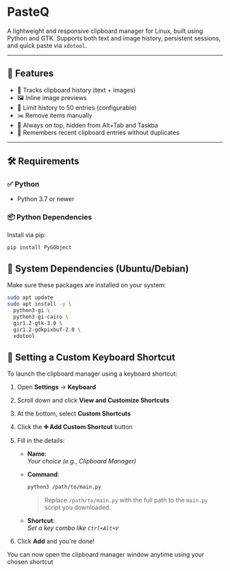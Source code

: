 # PasteQ

A lightweight and responsive clipboard manager for Linux, built using Python and GTK. Supports both text and image history, persistent sessions, and quick paste via `xdotool`.

---

## 🚀 Features

- 📄 Tracks clipboard history (text + images)
- 🖼️ Inline image previews
- 🔢 Limit history to 50 entries (configurable)
- ✂️ Remove items manually
- 📌 Always on top, hidden from Alt+Tab and Taskba
- 🧠 Remembers recent clipboard entries without duplicates

---

## 🛠 Requirements

### ✅ Python
- Python 3.7 or newer

### 📦 Python Dependencies

Install via pip:

```bash
pip install PyGObject
```
## 🧱 System Dependencies (Ubuntu/Debian)

Make sure these packages are installed on your system:

```bash
sudo apt update
sudo apt install -y \
  python3-gi \
  python3-gi-cairo \
  gir1.2-gtk-3.0 \
  gir1.2-gdkpixbuf-2.0 \
  xdotool
```

## 🔧 Setting a Custom Keyboard Shortcut

To launch the clipboard manager using a keyboard shortcut:

1. Open **Settings** → **Keyboard**
2. Scroll down and click **View and Customize Shortcuts**
3. At the bottom, select **Custom Shortcuts**
4. Click the **➕ Add Custom Shortcut** button
5. Fill in the details:

   - **Name**:  
     _Your choice (e.g., Clipboard Manager)_

   - **Command**:  
     ```bash
     python3 /path/to/main.py
     ```
     > Replace `/path/to/main.py` with the full path to the `main.py` script you downloaded.

   - **Shortcut**:  
     _Set a key combo like `Ctrl+Alt+V`_

6. Click **Add** and you're done!

You can now open the clipboard manager window anytime using your chosen shortcut
